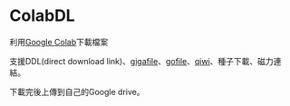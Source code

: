 # ColabDL
利用[Google Colab](https://colab.research.google.com/)下載檔案

支援DDL(direct download link)、[gigafile](https://gigafile.nu/)、[gofile](https://gofile.io/)、[qiwi](https://qiwi.gg/)、種子下載、磁力連結。

下載完後上傳到自己的Google drive。